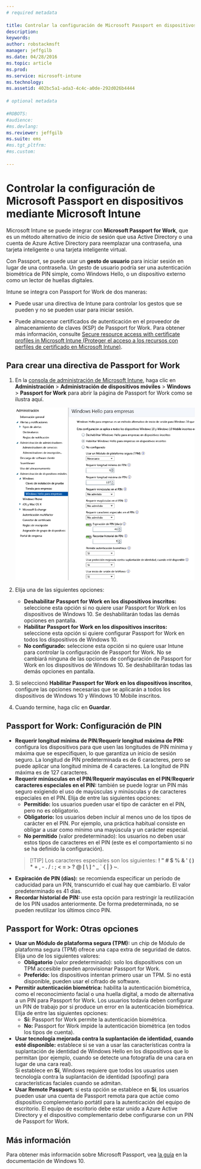 ```yaml
---
# required metadata

title: Controlar la configuración de Microsoft Passport en dispositivos | Microsoft Intune
description:
keywords:
author: robstackmsft
manager: jeffgilb
ms.date: 04/28/2016
ms.topic: article
ms.prod:
ms.service: microsoft-intune
ms.technology:
ms.assetid: 402bc5a1-ada3-4c4c-a0de-292d026b4444

# optional metadata

#ROBOTS:
#audience:
#ms.devlang:
ms.reviewer: jeffgilb
ms.suite: ems
#ms.tgt_pltfrm:
#ms.custom:

---
```


# Controlar la configuración de Microsoft Passport en dispositivos mediante Microsoft Intune
Microsoft Intune se puede integrar con **Microsoft Passport for Work**, que es un método alternativo de inicio de sesión que usa Active Directory o una cuenta de Azure Active Directory para reemplazar una contraseña, una tarjeta inteligente o una tarjeta inteligente virtual.

Con Passport, se puede usar un **gesto de usuario** para iniciar sesión en lugar de una contraseña. Un gesto de usuario podría ser una autenticación biométrica de PIN simple, como Windows Hello, o un dispositivo externo como un lector de huellas digitales.

Intune se integra con Passport for Work de dos maneras:

-   Puede usar una directiva de Intune para controlar los gestos que se pueden y no se pueden usar para iniciar sesión.

-   Puede almacenar certificados de autenticación en el proveedor de almacenamiento de claves (KSP) de Passport for Work. Para obtener más información, consulte [Secure resource access with certificate profiles in Microsoft Intune (Proteger el acceso a los recursos con perfiles de certificado en Microsoft Intune)](secure-resource-access-with-certificate-profiles.md).

## Para crear una directiva de Passport for Work

1.  En la [consola de administración de Microsoft Intune](https://manage.microsoft.com), haga clic en **Administración** &gt; **Administración de dispositivos móviles** &gt; **Windows** &gt; **Passport for Work** para abrir la página de Passport for Work como se ilustra aquí.

    ![Página de Passport for Work](../media/passport.png)

2.  Elija una de las siguientes opciones:
    - **Deshabilitar Passport for Work en los dispositivos inscritos:** seleccione esta opción si no quiere usar Passport for Work en los dispositivos de Windows 10. Se deshabilitarán todas las demás opciones en pantalla.
    - **Habilitar Passport for Work en los dispositivos inscritos:** seleccione esta opción si quiere configurar Passport for Work en todos los dispositivos de Windows 10.
    - **No configurado:** seleccione esta opción si no quiere usar Intune para controlar la configuración de Passport for Work. No se cambiará ninguna de las opciones de configuración de Passport for Work en los dispositivos de Windows 10. Se deshabilitarán todas las demás opciones en pantalla.
3.  Si seleccionó **Habilitar Passport for Work en los dispositivos inscritos**, configure las opciones necesarias que se aplicarán a todos los dispositivos de Windows 10 y Windows 10 Mobile inscritos.
3.  Cuando termine, haga clic en **Guardar**.

## Passport for Work: Configuración de PIN

  
- **Requerir longitud mínima de PIN**/**Requerir longitud máxima de PIN:** configura los dispositivos para que usen las longitudes de PIN mínima y máxima que se especifiquen, lo que garantiza un inicio de sesión seguro. La longitud de PIN predeterminada es de 6 caracteres, pero se puede aplicar una longitud mínima de 4 caracteres. La longitud de PIN máxima es de 127 caracteres.
- **Requerir minúsculas en el PIN**/**Requerir mayúsculas en el PIN**/**Requerir caracteres especiales en el PIN:** también se puede lograr un PIN más seguro exigiendo el uso de mayúsculas y minúsculas y de caracteres especiales en el PIN. Elija de entre las siguientes opciones:
    - **Permitido:** los usuarios pueden usar el tipo de carácter en el PIN, pero no es obligatorio.
    - **Obligatorio:** los usuarios deben incluir al menos uno de los tipos de carácter en el PIN. Por ejemplo, una práctica habitual consiste en obligar a usar como mínimo una mayúscula y un carácter especial.
    - **No permitido** (valor predeterminado): los usuarios no deben usar estos tipos de caracteres en el PIN (este es el comportamiento si no se ha definido la configuración).
    > [!TIP] Los caracteres especiales son los siguientes: **! " # $ % &amp; ' ( ) &#42; + , - . / : ; &lt; = &gt; ? @ [ \ ] ^ _ &#96; { &#124; } ~**.
- **Expiración de PIN (días):** se recomienda especificar un período de caducidad para un PIN, transcurrido el cual hay que cambiarlo. El valor predeterminado es 41 días. 
- **Recordar historial de PIN:** use esta opción para restringir la reutilización de los PIN usados anteriormente. De forma predeterminada, no se pueden reutilizar los últimos cinco PIN.


## Passport for Work: Otras opciones

- **Usar un Módulo de plataforma segura (TPM):** un chip de Módulo de plataforma segura (TPM) ofrece una capa extra de seguridad de datos.<br>Elija uno de los siguientes valores:
    - **Obligatorio** (valor predeterminado): solo los dispositivos con un TPM accesible pueden aprovisionar Passport for Work.
    - **Preferido:** los dispositivos intentan primero usar un TPM. Si no está disponible, pueden usar el cifrado de software.
- **Permitir autenticación biométrica:** habilita la autenticación biométrica, como el reconocimiento facial o una huella digital, a modo de alternativa a un PIN para Passport for Work. Los usuarios todavía deben configurar un PIN de trabajo por si produce un error en la autenticación biométrica. Elija de entre las siguientes opciones:
    - **Sí:** Passport for Work permite la autenticación biométrica.
    - **No:** Passport for Work impide la autenticación biométrica (en todos los tipos de cuenta).
- **Usar tecnología mejorada contra la suplantación de identidad, cuando esté disponible:** establece si se van a usar las características contra la suplantación de identidad de Windows Hello en los dispositivos que lo permitan (por ejemplo, cuando se detecte una fotografía de una cara en lugar de una cara real).<br>Si establece en **Sí**, Windows requiere que todos los usuarios usen tecnología contra la suplantación de identidad (spoofing) para características faciales cuando se admitan.
- **Usar Remote Passport:** si esta opción se establece en **Sí**, los usuarios pueden usar una cuenta de Passport remota para que actúe como dispositivo complementario portátil para la autenticación del equipo de escritorio. El equipo de escritorio debe estar unido a Azure Active Directory y el dispositivo complementario debe configurarse con un PIN de Passport for Work.

## Más información
Para obtener más información sobre Microsoft Passport, vea [la guía](https://technet.microsoft.com/library/mt589441.aspx) en la documentación de Windows 10.




<!--HONumber=May16_HO2-->


